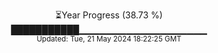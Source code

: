 <p align="center">
⏳Year Progress (38.73 %) <br>
███████████▁▁▁▁▁▁▁▁▁▁▁▁▁▁▁▁▁▁▁ <br>
<sub>Updated: Tue, 21 May 2024 18:22:25 GMT</sub>
</p>

